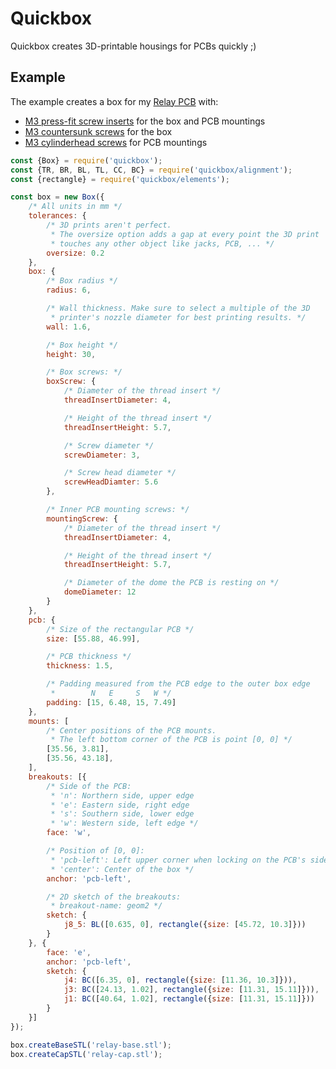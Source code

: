 # Quickbox

Quickbox creates 3D-printable housings for PCBs quickly ;)

## Example

The example creates a box for my [Relay PCB](https://github.com/jue89/homie/tree/e0ac7c5c169492dfbcdd71f9aee6d2f9dbe502f9/devices/relay/pcb) with:
 * [M3 press-fit screw inserts](https://www.3djake.de/3djake/gewindeeinsaetze-50er-set) for the box and PCB mountings
 * [M3 countersunk screws](https://www.reichelt.de/flach-senkkopfschrauben-schlitz-m3-10-mm-200-stueck-ssk-m3x10-200-p65736.html) for the box
 * [M3 cylinderhead screws](https://www.reichelt.de/zylinderkopfschrauben-schlitz-m3-6-mm-200-stueck-szk-m3x6-200-p65692.html?&trstct=pol_0&nbc=1) for PCB mountings

```js
const {Box} = require('quickbox');
const {TR, BR, BL, TL, CC, BC} = require('quickbox/alignment');
const {rectangle} = require('quickbox/elements');

const box = new Box({
	/* All units in mm */
	tolerances: {
		/* 3D prints aren't perfect.
		 * The oversize option adds a gap at every point the 3D print
		 * touches any other object like jacks, PCB, ... */
		oversize: 0.2
	},
	box: {
		/* Box radius */
		radius: 6,

		/* Wall thickness. Make sure to select a multiple of the 3D
		 * printer's nozzle diameter for best printing results. */
		wall: 1.6,

		/* Box height */
		height: 30,

		/* Box screws: */
		boxScrew: {
			/* Diameter of the thread insert */
			threadInsertDiameter: 4,

			/* Height of the thread insert */
			threadInsertHeight: 5.7,

			/* Screw diameter */
			screwDiameter: 3,

			/* Screw head diameter */
			screwHeadDiamter: 5.6
		},

		/* Inner PCB mounting screws: */
		mountingScrew: {
			/* Diameter of the thread insert */
			threadInsertDiameter: 4,

			/* Height of the thread insert */
			threadInsertHeight: 5.7,

			/* Diameter of the dome the PCB is resting on */
			domeDiameter: 12
		}
	},
	pcb: {
		/* Size of the rectangular PCB */
		size: [55.88, 46.99],

		/* PCB thickness */
		thickness: 1.5,

		/* Padding measured from the PCB edge to the outer box edge
		 *        N   E     S   W */
		padding: [15, 6.48, 15, 7.49]
	},
	mounts: [
		/* Center positions of the PCB mounts.
		 * The left bottom corner of the PCB is point [0, 0] */
		[35.56, 3.81],
		[35.56, 43.18],
	],
	breakouts: [{
		/* Side of the PCB:
		 * 'n': Northern side, upper edge
		 * 'e': Eastern side, right edge
		 * 's': Southern side, lower edge
		 * 'w': Western side, left edge */
		face: 'w',

		/* Position of [0, 0]:
		 * 'pcb-left': Left upper corner when locking on the PCB's side
		 * 'center': Center of the box */
		anchor: 'pcb-left',

		/* 2D sketch of the breakouts:
		 * breakout-name: geom2 */
		sketch: {
			j8_5: BL([0.635, 0], rectangle({size: [45.72, 10.3]}))
		}
	}, {
		face: 'e',
		anchor: 'pcb-left',
		sketch: {
			j4: BC([6.35, 0], rectangle({size: [11.36, 10.3]})),
			j3: BC([24.13, 1.02], rectangle({size: [11.31, 15.11]})),
			j1: BC([40.64, 1.02], rectangle({size: [11.31, 15.11]}))
		}
	}]
});

box.createBaseSTL('relay-base.stl');
box.createCapSTL('relay-cap.stl');
```
